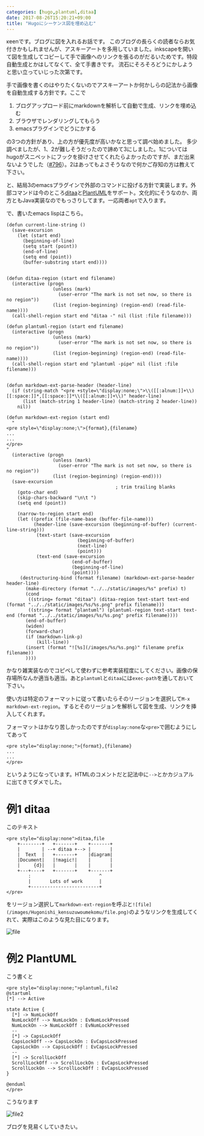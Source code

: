 ```yaml
---
categories: [hugo,plantuml,ditaa]
date: 2017-08-26T15:20:21+09:00
title: "Hugoにシーケンス図を埋め込む"
---
```

κeenです。ブログに図を入れるお話です。
このブログの長らくの読者ならお気付きかもしれませんが、アスキーアートを多用していました。inkscapeを開いて図を生成してコピーして手で画像へのリンクを張るのがだるいためです。特段自動生成とかはしてなくて、全て手書きです。
流石にそろそろどうにかしようと思い立っていじった次第です。

<!--more-->
手で画像を書くのはやりたくないのでアスキーアートか何かしらの記法から画像を自動生成する方針です。ここで

1. ブログアップロード前にmarkdownを解析して自動で生成、リンクを埋め込む
2. ブラウザでレンダリングしてもらう
3. emacsプラグインでどうにかする

の3つの方針があり、上の方が優先度が高いかなと思って調べ始めました。
多少調べましたが、1、2が難しそうだったので諦めて3にしました。1についてはhugoがスニペットにフックを掛けさせてくれたらよかったのですが、まだ出来ないようでした（[#796](https://github.com/gohugoio/hugo/issues/796)）。2はあってもよさそうなので何かご存知の方は教えて下さい。

と、結局3のemacsプラグインで外部のコマンドに投げる方針で実装します。外部コマンドは今のところ[ditaa](http://ditaa.sourceforge.net/)と[PlantUML](http://plantuml.com/)をサポート。文化的にそうなのか、両方ともJava実装なのでもっさりしてます。一応両者`apt`で入ります。

で、書いたemacs lispはこちら。

``` emacs-lisp
(defun current-line-string ()
  (save-excursion
    (let (start end)
      (beginning-of-line)
      (setq start (point))
      (end-of-line)
      (setq end (point))
      (buffer-substring start end))))


(defun ditaa-region (start end filename)
  (interactive (progn
                 (unless (mark)
                   (user-error "The mark is not set now, so there is no region"))
                 (list (region-beginning) (region-end) (read-file-name))))
  (call-shell-region start end "ditaa -" nil (list :file filename)))

(defun plantuml-region (start end filename)
  (interactive (progn
                 (unless (mark)
                   (user-error "The mark is not set now, so there is no region"))
                 (list (region-beginning) (region-end) (read-file-name))))
  (call-shell-region start end "plantuml -pipe" nil (list :file filename)))


(defun markdown-ext-parse-header (header-line)
  (if (string-match "<pre +style=\"display:none;\">\\([[:alnum:]]+\\)[[:space:]]*,[[:space:]]*\\([[:alnum:]]+\\)" header-line)
      (list (match-string 1 header-line) (match-string 2 header-line))
    nil))

(defun markdown-ext-region (start end)
  "
<pre style=\"display:none;\">{format},{filename}
...
...
</pre>
"
  (interactive (progn
                 (unless (mark)
                   (user-error "The mark is not set now, so there is no region"))
                 (list (region-beginning) (region-end))))
  (save-excursion
                                        ; trim trailing blanks
    (goto-char end)
    (skip-chars-backward "\n\t ")
    (setq end (point))

    (narrow-to-region start end)
    (let ((prefix (file-name-base (buffer-file-name)))
          (header-line (save-excursion (beginning-of-buffer) (current-line-string)))
           (text-start (save-excursion
                          (beginning-of-buffer)
                          (next-line)
                          (point)))
           (text-end (save-excursion
                        (end-of-buffer)
                        (beginning-of-line)
                        (point))))
     (destructuring-bind (format filename) (markdown-ext-parse-header header-line)
       (make-directory (format "../../static/images/%s" prefix) t)
       (cond
        ((string= format "ditaa") (ditaa-region text-start text-end (format "../../static/images/%s/%s.png" prefix filename)))
        ((string= format "plantuml") (plantuml-region text-start text-end (format "../../static/images/%s/%s.png" prefix filename))))
       (end-of-buffer)
       (widen)
       (forward-char)
       (if (markdown-link-p)
           (kill-line))
       (insert (format "![%s](/images/%s/%s.png)" filename prefix filename))
       ))))
```


かなり雑実装なのでコピペして使わずに参考実装程度にしてください。画像の保存場所なんか適当も適当。あと`plantuml`と`ditaa`には`exec-path`を通しておいて下さい。

使い方は特定のフォーマットに従って書いたらそのリージョンを選択して`M-x markdown-ext-region`。するとそのリージョンを解析して図を生成、リンクを挿入してくれます。

フォーマットはかなり苦しかったのですが`display:none`な`<pre>`で囲むようにしてあって

```
<pre style="display:none;">{format},{filename}
...
...
</pre>
```

というようになっています。HTMLのコメントだと記法中に`-->`とかカジュアルに出てきてダメでした。

# 例1 ditaa
このテキスト

```
<pre style="display:none">ditaa,file
    +--------+   +-------+    +-------+
    |        | --+ ditaa +--> |       |
    |  Text  |   +-------+    |diagram|
    |Document|   |!magic!|    |       |
    |     {d}|   |       |    |       |
    +---+----+   +-------+    +-------+
        :                         ^
        |       Lots of work      |
        +-------------------------+
</pre>
```

をリージョン選択して`markdown-ext-region`を呼ぶと`![file](/images/Hugonishi_kensuzuwoumekomu/file.png)`のようなリンクを生成してくれて、実際はこのような見た目になります。

<pre style="display:none;">ditaa,file
    +--------+   +-------+    +-------+
    |        | --+ ditaa +--> |       |
    |  Text  |   +-------+    |diagram|
    |Document|   |!magic!|    |       |
    |     {d}|   |       |    |       |
    +---+----+   +-------+    +-------+
        :                         ^
        |       Lots of work      |
        +-------------------------+
</pre>
![file](/images/Hugonishi_kensuzuwoumekomu/file.png)

# 例2 PlantUML
こう書くと

```PlantUML
<pre style="display:none;">plantuml,file2
@startuml
[*] --> Active

state Active {
  [*] -> NumLockOff
  NumLockOff --> NumLockOn : EvNumLockPressed
  NumLockOn --> NumLockOff : EvNumLockPressed
  --
  [*] -> CapsLockOff
  CapsLockOff --> CapsLockOn : EvCapsLockPressed
  CapsLockOn --> CapsLockOff : EvCapsLockPressed
  --
  [*] -> ScrollLockOff
  ScrollLockOff --> ScrollLockOn : EvCapsLockPressed
  ScrollLockOn --> ScrollLockOff : EvCapsLockPressed
}

@enduml
</pre>
```

こうなります

<pre style="display:none;">plantuml,file2
@startuml
[*] --> Active

state Active {
  [*] -> NumLockOff
  NumLockOff --> NumLockOn : EvNumLockPressed
  NumLockOn --> NumLockOff : EvNumLockPressed
  --
  [*] -> CapsLockOff
  CapsLockOff --> CapsLockOn : EvCapsLockPressed
  CapsLockOn --> CapsLockOff : EvCapsLockPressed
  --
  [*] -> ScrollLockOff
  ScrollLockOff --> ScrollLockOn : EvCapsLockPressed
  ScrollLockOn --> ScrollLockOff : EvCapsLockPressed
}

@enduml
</pre>
![file2](/images/Hugonishi_kensuzuwoumekomu/file2.png)

ブログを見易くしていきたい。
